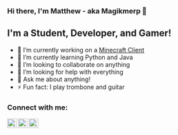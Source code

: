 ### Hi there, I'm Matthew - aka Magikmerp 👋


## I'm a Student, Developer, and Gamer!

- 🔭 I’m currently working on a [Minecraft Client][website]
- 🌱 I’m currently learning Python and Java
- 👯 I’m looking to collaborate on anything
- 🤔 I’m looking for help with everything
- 💬 Ask me about anything!
- ⚡ Fun fact: I play trombone and guitar

### Connect with me:

[<img align="left" alt="Twitter" width="22px" src="https://cdn.jsdelivr.net/npm/simple-icons@v3/icons/twitter.svg" />][twitter]
[<img align="left" alt="Instagram" width="22px" src="https://cdn.jsdelivr.net/npm/simple-icons@v3/icons/instagram.svg" />][instagram]
[<img align="left" alt="Discord" width ="22px" src="https://cdn.jsdelivr.net/npm/simple-icons@v3/icons/discord.svg" />][discord]

<br />

[website]: https://github.com/Magikmerp/MagikClient
[twitter]: https://twitter.com/Sturt_Money
[instagram]: https://www.instagram.com/magikmerp/
[discord]: https://discord.gg/vJPt2ud
